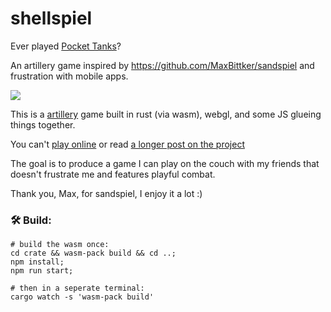 <meta charset="utf-8"/>

# shellspiel

Ever played [Pocket Tanks](https://en.wikipedia.org/wiki/Pocket_Tanks)?

An artillery game inspired by https://github.com/MaxBittker/sandspiel
and frustration with mobile apps.

![](Screenshot.png)

This is a [artillery](https://en.wikipedia.org/wiki/Artillery_game) game built in rust (via wasm), webgl, and some JS glueing things together.

You can't [play online](https://shellspiel.lunar.town) or read [a longer post on the project](https://shellspiel.lunar.town/writing)

The goal is to produce a game I can play on the couch with my friends that doesn't frustrate me and features playful combat.

Thank you, Max, for sandspiel, I enjoy it a lot :)

### 🛠️ Build:

```
# build the wasm once:
cd crate && wasm-pack build && cd ..;
npm install;
npm run start;

# then in a seperate terminal:
cargo watch -s 'wasm-pack build'
```